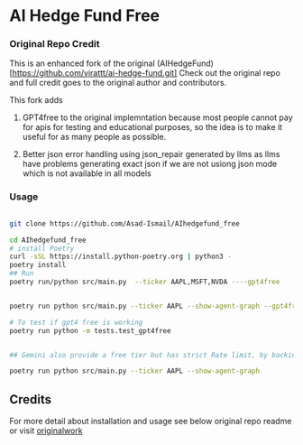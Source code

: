 # AI Hedge Fund Free

###  Original Repo Credit
This is an enhanced fork of the original (AIHedgeFund)[https://github.com/virattt/ai-hedge-fund.git] Check out the original repo and full credit goes to the original author and contributors. 

This fork adds


1. GPT4free to the original implemntation because most people cannot pay for apis for testing and educational purposes, so the idea is to make it useful for as many people as possible.


2. Better json error handling using json_repair generated by llms as llms have problems generating exact json if we are not usiong json mode which is not available in all models


### Usage

```bash

git clone https://github.com/Asad-Ismail/AIhedgefund_free

cd AIhedgefund_free
# install Poetry
curl -sSL https://install.python-poetry.org | python3 -
poetry install 
## Run
poetry run/python src/main.py  --ticker AAPL,MSFT,NVDA ----gpt4free 

```

```bash

poetry run python src/main.py --ticker AAPL --show-agent-graph --gpt4free

# To test if gpt4 free is working
poetry run python -m tests.test_gpt4free


## Gemini also provide a free tier but has strict Rate limit, by backing off the request to 1 minutes we can avoid that but is a bit slow, put gemini key in .env file and run below

poetry run python src/main.py --ticker AAPL --show-agent-graph 


```

## Credits

For more detail about installation and usage see below original repo readme or visit [originalwork](https://github.com/virattt/ai-hedge-fund.git)